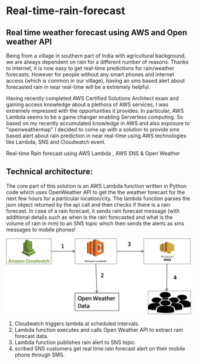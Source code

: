 # Real-time-rain-forecast
## Real time weather forecast using AWS and Open weather API

Being from a village in southern part of India with agricultural background, we are always dependent on rain for a different number of reasons. Thanks to internet, it is now easy to get real-time predictions for rain/weather forecasts. However for people without any smart phones and internet access (which is common in our village), having an sms based alert about forecasted rain in near real-time will be a extremely helpful.

Having recently completed AWS Certified Solutions Architect exam and gaining access knowledge about a plethora of AWS services, I was extremely impressed with the opportunities it provides. In particular, AWS Lambda seems to be a game changer enabling Serverless computing. So based on my recently accumulated knowledge in AWS and also exposure to "openweathermap" I decided to come up with a solution to provide sms based alert about rain prediction in near real-time using AWS technologies like Lambda, SNS and Cloudwatch event.


Real-time Rain forecast using AWS Lambda , AWS SNS  & Open Weather

## Technical architecture:
The core part of this solution is an AWS Lambda function written in Python code which uses OpenWeather API to get the the weather forecast for the next few hours for a particular location/city. The lambda function parses the json object returned by the api call and then checks if there is a rain forecast. In case of a rain forecast, it sends rain forecast message (with additional details such as when is the rain forecasted and what is the volume of rain in mm) to an SNS topic which then sends the alerts as sms messages to mobile phones!

![alt Flow](Images/realtime_rain_alert_tech_flow.png)

1. Cloudwatch triggers lambda at  scheduled intervals.
2. Lambda function executes and calls Open Weather API to extract rain forecast data.
3. Lambda function publishes rain alert to SNS topic.
4. scribed SNS customers get real time rain forecast alert on their mobile phone through SMS.

